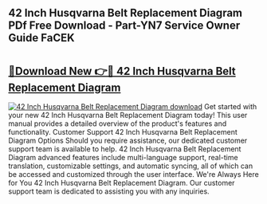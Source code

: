 ## 42 Inch Husqvarna Belt Replacement Diagram PDf Free Download - Part-YN7 Service Owner Guide FaCEK

# <h2><a href="http://dfqu73v.blite.top/?on=42+Inch+Husqvarna+Belt+Replacement+Diagram">🔗Download New 👉🔴 42 Inch Husqvarna Belt Replacement Diagram</a></h2>

[![42 Inch Husqvarna Belt Replacement Diagram download](https://i.imgur.com/lujVjoI.png)](http://dfqu73v.blite.top/?on=42+Inch+Husqvarna+Belt+Replacement+Diagram)
Get started with your new 42 Inch Husqvarna Belt Replacement Diagram today! This user manual provides a detailed overview of the product's features and functionality. Customer Support 42 Inch Husqvarna Belt Replacement Diagram Options Should you require assistance, our dedicated customer support team is available to help. 42 Inch Husqvarna Belt Replacement Diagram advanced features include multi-language support, real-time translation, customizable settings, and automatic syncing, all of which can be accessed and customized through the user interface. We're Always Here for You 42 Inch Husqvarna Belt Replacement Diagram. Our customer support team is dedicated to assisting you with any inquiries.
